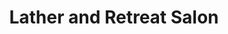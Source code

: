 ---
title: "Lather and Retreat Salon"
url: /harlingen/lather-and-retreat-salon/
shop: hairdresser
---